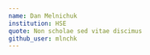 ```yaml
---
name: Dan Melnichuk
institution: HSE
quote: Non scholae sed vitae discimus
github_user: mlnchk
---
```

